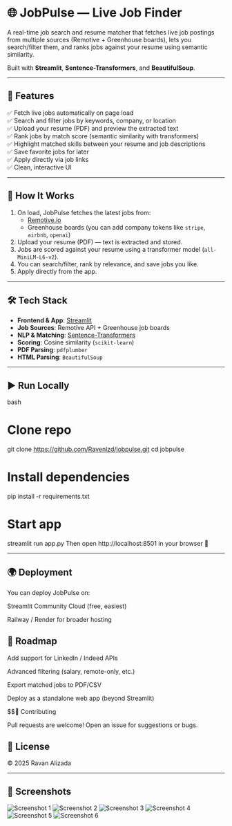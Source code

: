 # 🌐 JobPulse — Live Job Finder

A real-time job search and resume matcher that fetches live job postings from multiple sources (Remotive + Greenhouse boards), lets you search/filter them, and ranks jobs against your resume using semantic similarity.  

Built with **Streamlit**, **Sentence-Transformers**, and **BeautifulSoup**.

---

## 🚀 Features

✅ Fetch live jobs automatically on page load  
✅ Search and filter jobs by keywords, company, or location  
✅ Upload your resume (PDF) and preview the extracted text  
✅ Rank jobs by match score (semantic similarity with transformers)  
✅ Highlight matched skills between your resume and job descriptions  
✅ Save favorite jobs for later  
✅ Apply directly via job links  
✅ Clean, interactive UI  

---

## 🧠 How It Works

1. On load, JobPulse fetches the latest jobs from:
   - [Remotive.io](https://remotive.io)
   - Greenhouse boards (you can add company tokens like `stripe`, `airbnb`, `openai`)
2. Upload your resume (PDF) — text is extracted and stored.
3. Jobs are scored against your resume using a transformer model (`all-MiniLM-L6-v2`).
4. You can search/filter, rank by relevance, and save jobs you like.
5. Apply directly from the app.

---


## 🛠️ Tech Stack

- **Frontend & App**: [Streamlit](https://streamlit.io/)  
- **Job Sources**: Remotive API + Greenhouse job boards  
- **NLP & Matching**: [Sentence-Transformers](https://www.sbert.net/)  
- **Scoring**: Cosine similarity (`scikit-learn`)  
- **PDF Parsing**: `pdfplumber`  
- **HTML Parsing**: `BeautifulSoup`  

---

## ▶️ Run Locally

bash
# Clone repo
git clone https://github.com/Ravenlzd/jobpulse.git
cd jobpulse

# Install dependencies
pip install -r requirements.txt

# Start app
streamlit run app.py
Then open http://localhost:8501 in your browser 🚀

---

## 🌍 Deployment

You can deploy JobPulse on:

Streamlit Community Cloud (free, easiest)

Railway / Render for broader hosting

## 📌 Roadmap

 Add support for LinkedIn / Indeed APIs

 Advanced filtering (salary, remote-only, etc.)

 Export matched jobs to PDF/CSV

 Deploy as a standalone web app (beyond Streamlit)

$$🤝 Contributing

Pull requests are welcome! Open an issue for suggestions or bugs.

## 📄 License

 © 2025 Ravan Alizada

---

## 📸 Screenshots

![Screenshot 1](screenshots/Screenshot%202025-08-16%20191851.png)
![Screenshot 2](screenshots/Screenshot%202025-08-16%20191930.png)
![Screenshot 3](screenshots/Screenshot%202025-08-16%20192056.png)
![Screenshot 4](screenshots/Screenshot%202025-08-16%20192115.png)
![Screenshot 5](screenshots/Screenshot%202025-08-16%20192132.png)
![Screenshot 6](screenshots/Screenshot%202025-08-16%20192231.png)




